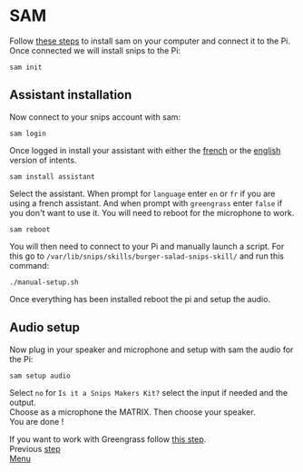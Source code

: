# SAM
Follow [these steps](https://snips.gitbook.io/getting-started/installation "Installing sam") to install sam on your computer and connect it to the Pi.  
Once connected we will install snips to the Pi:
```
sam init
```
## Assistant installation
Now connect to your snips account with sam:
```
sam login
```
Once logged in install your assistant with either the [french](https://console.snips.ai/app-editor/skill_x7VKk0K00Nyv "French version of the assistant") or the [english](https://console.snips.ai/app-editor/skill_x7Vo5Y9kExaq "English version of the assistant") version of intents.
```
sam install assistant
```
Select the assistant.
When prompt for `language` enter `en` or `fr` if you are using a french assistant.
And when prompt with `greengrass` enter `false` if you don't want to use it.
You will need to reboot for the microphone to work.
```
sam reboot
```
You will then need to connect to your Pi and manually launch a script.
For this go to `/var/lib/snips/skills/burger-salad-snips-skill/` and run this command:
```
./manual-setup.sh
```
Once everything has been installed reboot the pi and setup the audio.
  
## Audio setup
Now plug in your speaker and microphone and setup with sam the audio for the Pi:
```
sam setup audio
```
Select `no` for `Is it a Snips Makers Kit?` select the input if needed and the output.  
Choose as a microphone the MATRIX. Then choose your speaker.  
You are done !  
  
If you want to work with Greengrass follow [this step](./GREENGRASS.md "Greengrass setup").  
Previous [step](./PI.md "Pi setup")  
[Menu](../README.md "Menu")
